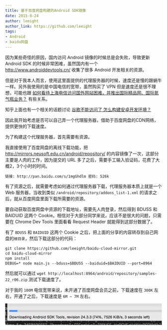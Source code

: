 ```yaml
---
title: 基于百度网盘构建的Android SDK镜像
date: 2015-8-24
author: leeight
author_link: https://github.com/leeight
tags:
- Android
- baidu网盘
---
```



因为某些奇怪的原因，国内访问 Android 镜像的时候总是会失败，导致更新 Android SDK 的时候非常困难，虽然国内有一个 <http://www.androiddevtools.cn/> 收集了很多 Android 开发相关的资源。

但是对于我本人而言，使用这里面提供的代理服务器的时候，速度还是慢的跟蜗牛一样。另外我使用的是中国电信的宽带，虽然购买了 VPN 但是速度还是很不理想，可能也跟 [如何看待上海电信访问国外网站困难，并推出国际精品网、国际氮气瓶业务？](http://www.zhihu.com/question/31646893) 有些关系。

知乎上面也有一个相关的话题讨论 [谷歌不能访问了 怎么构建安卓开发环境？](http://www.zhihu.com/question/32212970)

因此我开始考虑是否可以自己弄一个代理服务器，借助于百度网盘的CDN网络，提供更快的下载速度。

<!-- more -->

为了构建这个代理服务器，首先需要有资源。

我直接使用了百度网盘的离线下载功能，把 <http://mirrors.neusoft.edu.cn/android/repository/> 的内容镜像了一次，这部分主要是人肉的工作，因为提交的 URL 多了之后，需要手工输入验证码，花费了大概2，3个小时的时间。

```
链接: http://pan.baidu.com/s/1mgGhdlm 密码: 526k
```

有了资源之后，就需要考虑如何通过代理服务器下载，代理服务器本质上就是一个 Web 服务器，当收到类似 `/android/repository/addons_list-1.xml` 的请求之后，就从百度网盘里面下载所需要的资源。

要自动获取百度网盘中资源的下载地址，需要先人肉登录，然后得到 BDUSS 和 BAIDUID 这两个 Cookie。相信对于大部分同学来说，应该不是很大的问题，只需要在 Chrome Dev Tools 里面看看 Request Header 就能得到这部分数据了。

有了 `BDUSS` 和 `BAIDUID` 这两个 Cookie 之后，把上面的分享的内容转存到自己网盘的`根目录`，然后下载这部分的代码：

```
git clone https://github.com/leeight/baidu-cloud-mirror.git
cd baidu-cloud-mirror
npm install
DEBUG=* node main.js --bduss=$BDUSS --baiduid=$BAIDUID --port=8964
```

然后就可以通过 `wget http://localhost:8964/android/repository/samples-22_r06.zip` 测试下载速度了。

对于我的 `100M` 电信宽带来说，未开通了百度网盘会员之前，下载速度在 `300K` 左右，开通了之后，下载速度是 `6M ~ 7M` 左右。

![android-sdk-download-speed](androind-mirror-proxy-based-on-baidu-cloud/android-sdk-download-speed.png)
